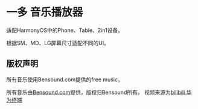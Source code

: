# 一多 音乐播放器

适配HarmonyOS中的Phone、Table、2in1设备。

根据SM、MD、LG屏幕尺寸适配不同的UI。

## 版权声明

所有音乐使用Bensound.com提供的free music。

所有音乐由[Bensound.com](www.bensound.com)提供，版权归Bensound所有。
视频来源为[bilibili 华为终端](https://www.bilibili.com/video/BV1qb421H72D/?spm_id_from=333.1007.top_right_bar_window_history.content.click&vd_source=85c7de45d5d2917067bc2b45b37f3a6f)